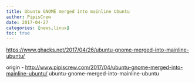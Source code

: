 ```yaml
---
title: Ubuntu GNOME merged into mainline Ubuntu
author: PipisCrew
date: 2017-04-27
categories: [news,linux]
toc: true
---
```


https://www.ghacks.net/2017/04/26/ubuntu-gnome-merged-into-mainline-ubuntu/

origin - http://www.pipiscrew.com/2017/04/ubuntu-gnome-merged-into-mainline-ubuntu/ ubuntu-gnome-merged-into-mainline-ubuntu